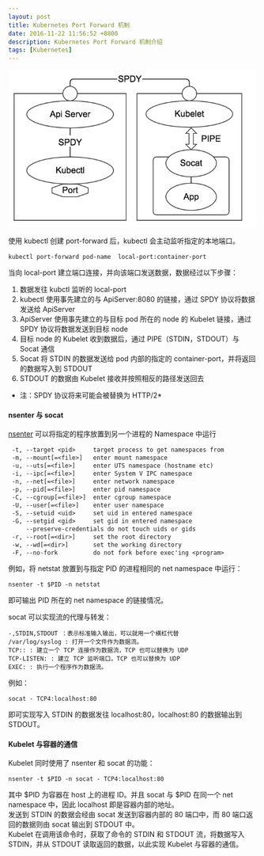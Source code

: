 ```yaml
---
layout: post
title: Kubernetes Port Forward 机制
date: 2016-11-22 11:56:52 +0800
description: Kubernetes Port Forward 机制介绍
tags: [Kubernetes]
---
```



![port forward](../assets/img/kubernetes-port-forward.png)

使用 kubectl 创建 port-forward 后，kubectl 会主动监听指定的本地端口。
```
kubectl port-forward pod-name  local-port:container-port
```
当向 local-port 建立端口连接，并向该端口发送数据，数据经过以下步骤：  
1. 数据发往 kubctl 监听的 local-port
2. kubectl 使用事先建立的与 ApiServer:8080 的链接，通过 SPDY 协议将数据发送给 ApiServer
3. ApiServer 使用事先建立的与目标 pod 所在的 node 的 Kubelet 链接，通过 SPDY 协议将数据发送到目标 node
4. 目标 node 的 Kubelet 收到数据后，通过 PIPE（STDIN，STDOUT）与 Socat 通信
5. Socat 将 STDIN 的数据发送给 pod 内部的指定的 container-port，并将返回的数据写入到 STDOUT
6. STDOUT 的数据由 Kubelet 接收并按照相反的路径发送回去

* 注：SPDY 协议将来可能会被替换为 HTTP/2*

#### nsenter 与 socat
[nsenter](https://github.com/jpetazzo/nsenter) 可以将指定的程序放置到另一个进程的 Namespace 中运行
```
 -t, --target <pid>     target process to get namespaces from
 -m, --mount[=<file>]   enter mount namespace
 -u, --uts[=<file>]     enter UTS namespace (hostname etc)
 -i, --ipc[=<file>]     enter System V IPC namespace
 -n, --net[=<file>]     enter network namespace
 -p, --pid[=<file>]     enter pid namespace
 -C, --cgroup[=<file>]  enter cgroup namespace
 -U, --user[=<file>]    enter user namespace
 -S, --setuid <uid>     set uid in entered namespace
 -G, --setgid <gid>     set gid in entered namespace
     --preserve-credentials do not touch uids or gids
 -r, --root[=<dir>]     set the root directory
 -w, --wd[=<dir>]       set the working directory
 -F, --no-fork          do not fork before exec'ing <program>
```
例如，将 netstat 放置到与指定 PID 的进程相同的 net namespace 中运行：
```
nsenter -t $PID -n netstat
```
即可输出 PID 所在的 net namespace 的链接情况。  

socat 可以实现流的代理与转发：
```
-,STDIN,STDOUT ：表示标准输入输出，可以就用一个横杠代替
/var/log/syslog : 打开一个文件作为数据流。
TCP:: : 建立一个 TCP 连接作为数据流，TCP 也可以替换为 UDP
TCP-LISTEN: : 建立 TCP 监听端口，TCP 也可以替换为 UDP
EXEC: : 执行一个程序作为数据流。
```
例如：
```
socat - TCP4:localhost:80
```
即可实现写入 STDIN 的数据发往 localhost:80，localhost:80 的数据输出到 STDOUT。  

#### Kubelet 与容器的通信
Kubelet 同时使用了 nsenter 和 socat 的功能：
```
nsenter -t $PID -n socat - TCP4:localhost:80
```
其中 $PID 为容器在 host 上的进程 ID。并且 socat 与 $PID 在同一个 net namespace 中，因此 localhost 即是容器内部的地址。  
发送到 STDIN 的数据会经由 socat 发送到容器内部的 80 端口中，而 80 端口返回的数据则由 socat 输出到 STDOUT 中。  
Kubelet 在调用该命令时，获取了命令的 STDIN 和 STDOUT 流，将数据写入 STDIN，并从 STDOUT 读取返回的数据，以此实现 Kubelet 与容器的通信。 
